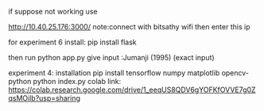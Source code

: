 if suppose not working use 

http://10.40.25.176:3000/
note:connect with bitsathy wifi
then enter this ip


for experiment 6 install:
  pip install flask

  then run python app.py
give input :Jumanji (1995)  (exact input)


experiment 4: installation 
pip install tensorflow numpy matplotlib opencv-python
python index.py
colab link: https://colab.research.google.com/drive/1_eeqUS8QDV6gYOFKfOVVE7g0ZqsMOilb?usp=sharing
